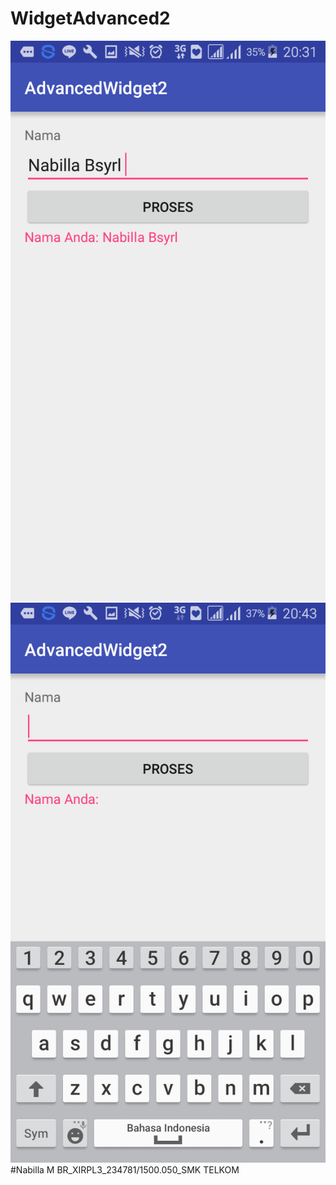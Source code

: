 # WidgetAdvanced2
![Images](https://github.com/Nabillabsyrl/AdvancedWidget2/blob/master/Screenshot_2016-09-25-20-31-47.png)
![Images](https://github.com/Nabillabsyrl/AdvancedWidget2/blob/master/Screenshot_2016-09-25-20-43-48.png)
#Nabilla M BR_XIRPL3_234781/1500.050_SMK TELKOM
